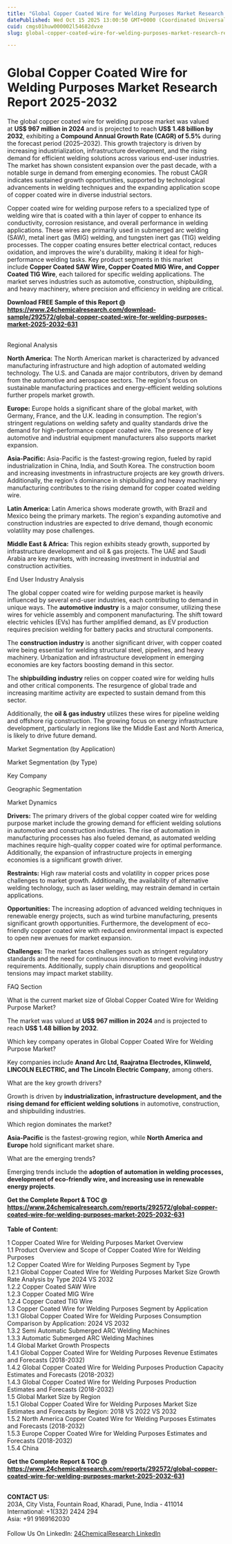 ```yaml
---
title: "Global Copper Coated Wire for Welding Purposes Market Research Report 2025-2032"
datePublished: Wed Oct 15 2025 13:00:50 GMT+0000 (Coordinated Universal Time)
cuid: cmgs01huw000002l54682dvxe
slug: global-copper-coated-wire-for-welding-purposes-market-research-report-2025-2032-1

---
```


# Global Copper Coated Wire for Welding Purposes Market Research Report 2025-2032

<p>The global copper coated wire for welding purpose market was valued at <strong>US$ 967 million in 2024</strong> and is projected to reach <strong>US$ 1.48 billion by 2032</strong>, exhibiting a <strong>Compound Annual Growth Rate (CAGR) of 5.5%</strong> during the forecast period (2025–2032). This growth trajectory is driven by increasing industrialization, infrastructure development, and the rising demand for efficient welding solutions across various end-user industries. The market has shown consistent expansion over the past decade, with a notable surge in demand from emerging economies. The robust CAGR indicates sustained growth opportunities, supported by technological advancements in welding techniques and the expanding application scope of copper coated wire in diverse industrial sectors.</p><p>
</p><p>Copper coated wire for welding purpose refers to a specialized type of welding wire that is coated with a thin layer of copper to enhance its conductivity, corrosion resistance, and overall performance in welding applications. These wires are primarily used in submerged arc welding (SAW), metal inert gas (MIG) welding, and tungsten inert gas (TIG) welding processes. The copper coating ensures better electrical contact, reduces oxidation, and improves the wire's durability, making it ideal for high-performance welding tasks. Key product segments in this market include <strong>Copper Coated SAW Wire, Copper Coated MIG Wire, and Copper Coated TIG Wire</strong>, each tailored for specific welding applications. The market serves industries such as automotive, construction, shipbuilding, and heavy machinery, where precision and efficiency in welding are critical.</p><div><b>Download FREE Sample of this Report @ 
            <a href="https://www.24chemicalresearch.com/download-sample/292572/global-copper-coated-wire-for-welding-purposes-market-2025-2032-631">
            https://www.24chemicalresearch.com/download-sample/292572/global-copper-coated-wire-for-welding-purposes-market-2025-2032-631</a></b></div><br><p>
Regional Analysis</p><p>
</p><p><strong>North America:</strong> The North American market is characterized by advanced manufacturing infrastructure and high adoption of automated welding technology. The U.S. and Canada are major contributors, driven by demand from the automotive and aerospace sectors. The region's focus on sustainable manufacturing practices and energy-efficient welding solutions further propels market growth.</p><p>
</p><p><strong>Europe:</strong> Europe holds a significant share of the global market, with Germany, France, and the U.K. leading in consumption. The region's stringent regulations on welding safety and quality standards drive the demand for high-performance copper coated wire. The presence of key automotive and industrial equipment manufacturers also supports market expansion.</p><p>
</p><p><strong>Asia-Pacific:</strong> Asia-Pacific is the fastest-growing region, fueled by rapid industrialization in China, India, and South Korea. The construction boom and increasing investments in infrastructure projects are key growth drivers. Additionally, the region's dominance in shipbuilding and heavy machinery manufacturing contributes to the rising demand for copper coated welding wire.</p><p>
</p><p><strong>Latin America:</strong> Latin America shows moderate growth, with Brazil and Mexico being the primary markets. The region's expanding automotive and construction industries are expected to drive demand, though economic volatility may pose challenges.</p><p>
</p><p><strong>Middle East &amp; Africa:</strong> This region exhibits steady growth, supported by infrastructure development and oil &amp; gas projects. The UAE and Saudi Arabia are key markets, with increasing investment in industrial and construction activities.</p><p>
End User Industry Analysis</p><p>
</p><p>The global copper coated wire for welding purpose market is heavily influenced by several end-user industries, each contributing to demand in unique ways. The <strong>automotive industry</strong> is a major consumer, utilizing these wires for vehicle assembly and component manufacturing. The shift toward electric vehicles (EVs) has further amplified demand, as EV production requires precision welding for battery packs and structural components.</p><p>
</p><p>The <strong>construction industry</strong> is another significant driver, with copper coated wire being essential for welding structural steel, pipelines, and heavy machinery. Urbanization and infrastructure development in emerging economies are key factors boosting demand in this sector.</p><p>
</p><p>The <strong>shipbuilding industry</strong> relies on copper coated wire for welding hulls and other critical components. The resurgence of global trade and increasing maritime activity are expected to sustain demand from this sector.</p><p>
</p><p>Additionally, the <strong>oil &amp; gas industry</strong> utilizes these wires for pipeline welding and offshore rig construction. The growing focus on energy infrastructure development, particularly in regions like the Middle East and North America, is likely to drive future demand.</p><p>
Market Segmentation (by Application)</p><p>
</p><p>
Market Segmentation (by Type)</p><p>
</p><p>
Key Company</p><p>
</p><p>
Geographic Segmentation</p><p>
</p><p>
Market Dynamics</p><p>
</p><p><strong>Drivers:</strong> The primary drivers of the global copper coated wire for welding purpose market include the growing demand for efficient welding solutions in automotive and construction industries. The rise of automation in manufacturing processes has also fueled demand, as automated welding machines require high-quality copper coated wire for optimal performance. Additionally, the expansion of infrastructure projects in emerging economies is a significant growth driver.</p><p>
</p><p><strong>Restraints:</strong> High raw material costs and volatility in copper prices pose challenges to market growth. Additionally, the availability of alternative welding technology, such as laser welding, may restrain demand in certain applications.</p><p>
</p><p><strong>Opportunities:</strong> The increasing adoption of advanced welding techniques in renewable energy projects, such as wind turbine manufacturing, presents significant growth opportunities. Furthermore, the development of eco-friendly copper coated wire with reduced environmental impact is expected to open new avenues for market expansion.</p><p>
</p><p><strong>Challenges:</strong> The market faces challenges such as stringent regulatory standards and the need for continuous innovation to meet evolving industry requirements. Additionally, supply chain disruptions and geopolitical tensions may impact market stability.</p><p>
FAQ Section</p><p>
What is the current market size of Global Copper Coated Wire for Welding Purpose Market?</p><p>
</p><p>The market was valued at <strong>US$ 967 million in 2024</strong> and is projected to reach <strong>US$ 1.48 billion by 2032</strong>.</p><p>
Which key company operates in Global Copper Coated Wire for Welding Purpose Market?</p><p>
</p><p>Key companies include <strong>Anand Arc Ltd, Raajratna Electrodes, Klinweld, LINCOLN ELECTRIC, and The Lincoln Electric Company</strong>, among others.</p><p>
What are the key growth drivers?</p><p>
</p><p>Growth is driven by <strong>industrialization, infrastructure development, and the rising demand for efficient welding solutions</strong> in automotive, construction, and shipbuilding industries.</p><p>
Which region dominates the market?</p><p>
</p><p><strong>Asia-Pacific</strong> is the fastest-growing region, while <strong>North America and Europe</strong> hold significant market share.</p><p>
What are the emerging trends?</p><p>
</p><p>Emerging trends include the <strong>adoption of automation in welding processes, development of eco-friendly wire, and increasing use in renewable energy projects</strong>.</p>

<div><b>Get the Complete Report & TOC @ 
            <a href="https://www.24chemicalresearch.com/reports/292572/global-copper-coated-wire-for-welding-purposes-market-2025-2032-631">
            https://www.24chemicalresearch.com/reports/292572/global-copper-coated-wire-for-welding-purposes-market-2025-2032-631</a></b></div><br>
            <b>Table of Content:</b><p>1 Copper Coated Wire for Welding Purposes Market Overview<br />
    1.1 Product Overview and Scope of Copper Coated Wire for Welding Purposes<br />
    1.2 Copper Coated Wire for Welding Purposes Segment by Type<br />
        1.2.1 Global Copper Coated Wire for Welding Purposes Market Size Growth Rate Analysis by Type 2024 VS 2032<br />
        1.2.2 Copper Coated SAW Wire<br />
        1.2.3 Copper Coated MIG Wire<br />
        1.2.4 Copper Coated TIG Wire<br />
    1.3 Copper Coated Wire for Welding Purposes Segment by Application<br />
        1.3.1 Global Copper Coated Wire for Welding Purposes Consumption Comparison by Application: 2024 VS 2032<br />
        1.3.2 Semi Automatic Submerged ARC Welding Machines<br />
        1.3.3 Automatic Submerged ARC Welding Machines<br />
    1.4 Global Market Growth Prospects<br />
        1.4.1 Global Copper Coated Wire for Welding Purposes Revenue Estimates and Forecasts (2018-2032)<br />
        1.4.2 Global Copper Coated Wire for Welding Purposes Production Capacity Estimates and Forecasts (2018-2032)<br />
        1.4.3 Global Copper Coated Wire for Welding Purposes Production Estimates and Forecasts (2018-2032)<br />
    1.5 Global Market Size by Region<br />
        1.5.1 Global Copper Coated Wire for Welding Purposes Market Size Estimates and Forecasts by Region: 2018 VS 2022 VS 2032<br />
        1.5.2 North America Copper Coated Wire for Welding Purposes Estimates and Forecasts (2018-2032)<br />
        1.5.3 Europe Copper Coated Wire for Welding Purposes Estimates and Forecasts (2018-2032)<br />
        1.5.4 China </p>

<div><b>Get the Complete Report & TOC @ 
            <a href="https://www.24chemicalresearch.com/reports/292572/global-copper-coated-wire-for-welding-purposes-market-2025-2032-631">
            https://www.24chemicalresearch.com/reports/292572/global-copper-coated-wire-for-welding-purposes-market-2025-2032-631</a></b></div><br>

<b>CONTACT US:</b><br>
            203A, City Vista, Fountain Road, Kharadi, Pune, India - 411014<br>
            International: +1(332) 2424 294<br>
            Asia: +91 9169162030 <br><br>
            Follow Us On LinkedIn: <a href="https://www.linkedin.com/company/24chemicalresearch/">24ChemicalResearch LinkedIn</a>